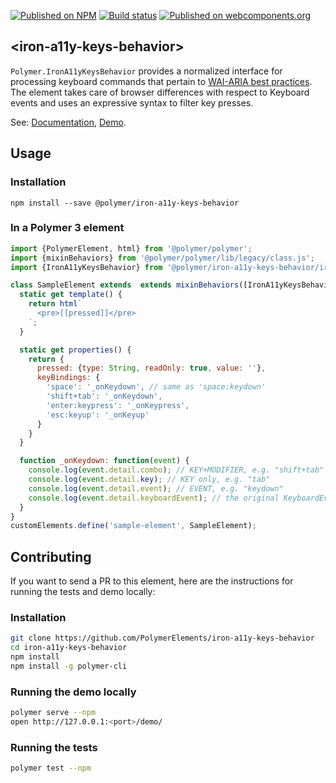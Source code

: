 [![Published on NPM](https://img.shields.io/npm/v/@polymer/iron-a11y-keys-behavior.svg)](https://www.npmjs.com/package/@polymer/iron-a11y-keys-behavior)
[![Build status](https://travis-ci.org/PolymerElements/iron-a11y-keys-behavior.svg?branch=master)](https://travis-ci.org/PolymerElements/iron-a11y-keys-behavior)
[![Published on webcomponents.org](https://img.shields.io/badge/webcomponents.org-published-blue.svg)](https://webcomponents.org/element/@polymer/iron-a11y-keys-behavior)

## &lt;iron-a11y-keys-behavior&gt;

`Polymer.IronA11yKeysBehavior` provides a normalized interface for processing keyboard commands that pertain
to [WAI-ARIA best practices](http://www.w3.org/TR/wai-aria-practices/#kbd_general_binding). The element takes care of
browser differences with respect to Keyboard events and uses an expressive syntax to filter key presses.

See: [Documentation](https://www.webcomponents.org/element/@polymer/iron-a11y-keys-behavior),
[Demo](https://www.webcomponents.org/element/@polymer/iron-a11y-keys-behavior/demo/demo/index.html).

## Usage

### Installation

```
npm install --save @polymer/iron-a11y-keys-behavior
```

### In a Polymer 3 element

```js
import {PolymerElement, html} from '@polymer/polymer';
import {mixinBehaviors} from '@polymer/polymer/lib/legacy/class.js';
import {IronA11yKeysBehavior} from '@polymer/iron-a11y-keys-behavior/iron-a11y-keys-behavior.js';

class SampleElement extends  extends mixinBehaviors([IronA11yKeysBehavior], PolymerElement) {
  static get template() {
    return html`
      <pre>[[pressed]]</pre>
    `;
  }

  static get properties() {
    return {
      pressed: {type: String, readOnly: true, value: ''},
      keyBindings: {
        'space': '_onKeydown', // same as 'space:keydown'
        'shift+tab': '_onKeydown',
        'enter:keypress': '_onKeypress',
        'esc:keyup': '_onKeyup'
      }
    }
  }

  function _onKeydown: function(event) {
    console.log(event.detail.combo); // KEY+MODIFIER, e.g. "shift+tab"
    console.log(event.detail.key); // KEY only, e.g. "tab"
    console.log(event.detail.event); // EVENT, e.g. "keydown"
    console.log(event.detail.keyboardEvent); // the original KeyboardEvent
  }
}
customElements.define('sample-element', SampleElement);
```

## Contributing

If you want to send a PR to this element, here are the instructions for running the tests and demo locally:

### Installation

```sh
git clone https://github.com/PolymerElements/iron-a11y-keys-behavior
cd iron-a11y-keys-behavior
npm install
npm install -g polymer-cli
```

### Running the demo locally

```sh
polymer serve --npm
open http://127.0.0.1:<port>/demo/
```

### Running the tests

```sh
polymer test --npm
```
